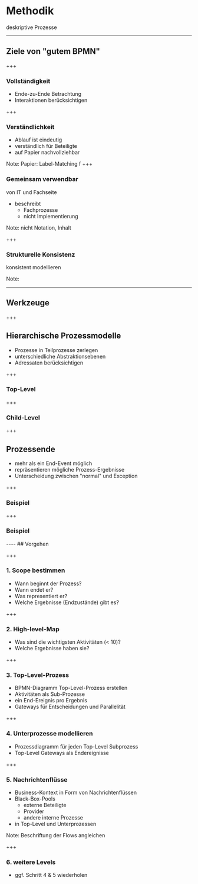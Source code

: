 # Methodik
deskriptive Prozesse

----
## Ziele von "gutem BPMN"

+++
### Vollständigkeit

* Ende-zu-Ende Betrachtung
* Interaktionen berücksichtigen

+++
### Verständlichkeit

* Ablauf ist eindeutig
* verständlich für Beteiligte
* auf Papier nachvollziehbar

Note:
Papier: Label-Matching
f
+++
### Gemeinsam verwendbar

von IT und Fachseite

* beschreibt
	* Fachprozesse
	* nicht Implementierung

Note:
nicht Notation, Inhalt

+++
### Strukturelle Konsistenz

konsistent modellieren

Note:

----
## Werkzeuge
+++
## Hierarchische Prozessmodelle

* Prozesse in Teilprozesse zerlegen
* unterschiedliche Abstraktionsebenen
* Adressaten berücksichtigen

+++
### Top-Level

<div class="bpmn stretch" bpmn-src="bpmn/methodik1/top-level.bpmn" style="height: 300px;"/>

+++
### Child-Level

<div class="bpmn stretch" bpmn-src="bpmn/methodik1/child-level.bpmn" style="height: 300px;"/>

+++
## Prozessende

* mehr als ein End-Event möglich
* repräsentieren mögliche Prozess-Ergebnisse
* Unterscheidung zwischen "normal" und Exception

+++
### Beispiel

<div class="bpmn" bpmn-src="bpmn/methodik1/end-states.bpmn" style="height: 300px;"/>

+++
### Beispiel

<div class="bpmn" bpmn-src="bpmn/methodik1/end-states2.bpmn" style="height: 300px;"/>
----
## Vorgehen

+++
### 1. Scope bestimmen

* Wann beginnt der Prozess?
* Wann endet er?
* Was representiert er?
* Welche Ergebnisse (Endzustände) gibt es?

+++
### 2. High-level-Map

* Was sind die wichtigsten Aktivitäten (&lt; 10)?
* Welche Ergebnisse haben sie?

+++
### 3. Top-Level-Prozess

* BPMN-Diagramm Top-Level-Prozess erstellen
* Aktivitäten als Sub-Prozesse
* ein End-Ereignis pro Ergebnis
* Gateways für Entscheidungen und Parallelität

+++
### 4. Unterprozesse modellieren

* Prozessdiagramm für jeden Top-Level Subprozess
* Top-Level Gateways als Endereignisse

+++
### 5. Nachrichtenflüsse

* Business-Kontext in Form von Nachrichtenflüssen
* Black-Box-Pools
	* externe Beteiligte
	* Provider
	* andere interne Prozesse
* in Top-Level und Unterprozessen

Note: Beschriftung der Flows angleichen

+++
### 6. weitere Levels

* ggf. Schritt 4 &amp; 5 wiederholen
